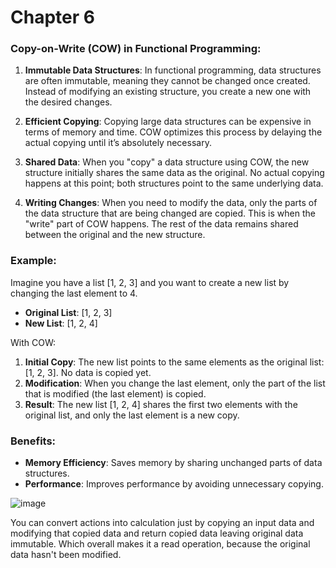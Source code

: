 # Chapter 6

### Copy-on-Write (COW) in Functional Programming:

1. **Immutable Data Structures**: In functional programming, data structures are often immutable, meaning they cannot be changed once created. Instead of modifying an existing structure, you create a new one with the desired changes.

2. **Efficient Copying**: Copying large data structures can be expensive in terms of memory and time. COW optimizes this process by delaying the actual copying until it’s absolutely necessary.

3. **Shared Data**: When you "copy" a data structure using COW, the new structure initially shares the same data as the original. No actual copying happens at this point; both structures point to the same underlying data.

4. **Writing Changes**: When you need to modify the data, only the parts of the data structure that are being changed are copied. This is when the "write" part of COW happens. The rest of the data remains shared between the original and the new structure.

### Example:

Imagine you have a list [1, 2, 3] and you want to create a new list by changing the last element to 4.

- **Original List**: [1, 2, 3]
- **New List**: [1, 2, 4]

With COW:
1. **Initial Copy**: The new list points to the same elements as the original list: [1, 2, 3]. No data is copied yet.
2. **Modification**: When you change the last element, only the part of the list that is modified (the last element) is copied.
3. **Result**: The new list [1, 2, 4] shares the first two elements with the original list, and only the last element is a new copy.

### Benefits:

- **Memory Efficiency**: Saves memory by sharing unchanged parts of data structures.
- **Performance**: Improves performance by avoiding unnecessary copying.




![image](https://github.com/user-attachments/assets/2bd80468-c4ea-4881-86a1-a63f2f9759c2)

You can convert actions into calculation just by copying an input data and modifying that copied data and return copied data leaving original data immutable. Which overall makes it a read operation, because the original data hasn't been modified. 
